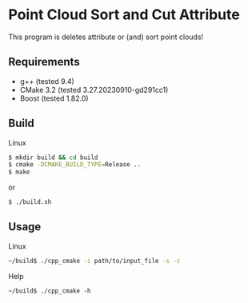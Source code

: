 
# Point Cloud Sort and Cut Attribute
This program is deletes attribute or (and) sort point clouds!

## Requirements

- g++ (tested 9.4)
- CMake 3.2 (tested 3.27.20230910-gd291cc1)
- Boost (tested 1.82.0)

## Build
Linux
```bash
$ mkdir build && cd build
$ cmake -DCMAKE_BUILD_TYPE=Release ..
$ make
```
or
```bash
$ ./build.sh
```

## Usage
Linux
```bash
~/build$ ./cpp_cmake -i path/to/input_file -s -c
```
Help
```bahs
~/build$ ./cpp_cmake -h
```